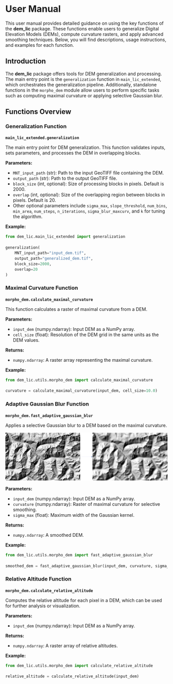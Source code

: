 # User Manual

This user manual provides detailed guidance on using the key functions of the **dem_lic** package. These functions enable users to generalize Digital Elevation Models (DEMs), compute curvature rasters, and apply advanced smoothing techniques. Below, you will find descriptions, usage instructions, and examples for each function.

## Introduction

The **dem_lic** package offers tools for DEM generalization and processing. The main entry point is the `generalization` function in `main_lic_extended`, which orchestrates the generalization pipeline. Additionally, standalone functions in the `morpho_dem` module allow users to perform specific tasks such as computing maximal curvature or applying selective Gaussian blur.

## Functions Overview

### Generalization Function

**`main_lic_extended.generalization`**

The main entry point for DEM generalization. This function validates inputs, sets parameters, and processes the DEM in overlapping blocks.

**Parameters:**

- `MNT_input_path` (str): Path to the input GeoTIFF file containing the DEM.
- `output_path` (str): Path to the output GeoTIFF file.
- `block_size` (int, optional): Size of processing blocks in pixels. Default is 2000.
- `overlap` (int, optional): Size of the overlapping region between blocks in pixels. Default is 20.
- Other optional parameters include `sigma_max`, `slope_threshold`, `num_bins`, `min_area`, `num_steps`, `n_iterations`, `sigma_blur_maxcurv`, and `k` for tuning the algorithm.

**Example:**

```python
from dem_lic.main_lic_extended import generalization

generalization(
    MNT_input_path="input_dem.tif",
    output_path="generalized_dem.tif",
    block_size=2000,
    overlap=20
)
```

### Maximal Curvature Function

**`morpho_dem.calculate_maximal_curvature`**

This function calculates a raster of maximal curvature from a DEM.

**Parameters:**

- `input_dem` (numpy.ndarray): Input DEM as a NumPy array.
- `cell_size` (float): Resolution of the DEM grid in the same units as the DEM values.

**Returns:**

- `numpy.ndarray`: A raster array representing the maximal curvature.

**Example:**

```python
from dem_lic.utils.morpho_dem import calculate_maximal_curvature

curvature = calculate_maximal_curvature(input_dem, cell_size=10.0)
```

### Adaptive Gaussian Blur Function

**`morpho_dem.fast_adaptive_gaussian_blur`**

Applies a selective Gaussian blur to a DEM based on the maximal curvature.

![Exemple of adaptative gaussian blur](../images/dem_to_adaptative_blur.png)

**Parameters:**

- `input_dem` (numpy.ndarray): Input DEM as a NumPy array.
- `curvature` (numpy.ndarray): Raster of maximal curvature for selective smoothing.
- `sigma_max` (float): Maximum width of the Gaussian kernel.

**Returns:**

- `numpy.ndarray`: A smoothed DEM.

**Example:**

```python
from dem_lic.utils.morpho_dem import fast_adaptive_gaussian_blur

smoothed_dem = fast_adaptive_gaussian_blur(input_dem, curvature, sigma_max=5.0)
```

### Relative Altitude Function

**`morpho_dem.calculate_relative_altitude`**

Computes the relative altitude for each pixel in a DEM, which can be used for further analysis or visualization.

**Parameters:**

- `input_dem` (numpy.ndarray): Input DEM as a NumPy array.

**Returns:**

- `numpy.ndarray`: A raster array of relative altitudes.

**Example:**

```python
from dem_lic.utils.morpho_dem import calculate_relative_altitude

relative_altitude = calculate_relative_altitude(input_dem)

